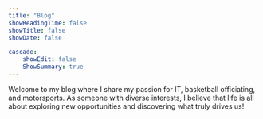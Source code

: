 ```yaml
---
title: "Blog"
showReadingTime: false
showTitle: false
showDate: false

cascade:
    showEdit: false
    ShowSummary: true
---
```

Welcome to my blog where I share my passion for IT, basketball officiating, and motorsports. As someone with diverse interests, I believe that life is all about exploring new opportunities and discovering what truly drives us!


